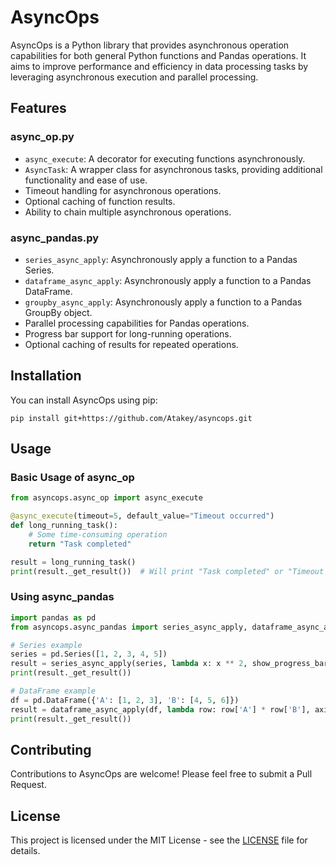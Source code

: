 # AsyncOps

AsyncOps is a Python library that provides asynchronous operation capabilities for both general Python functions and Pandas operations. It aims to improve performance and efficiency in data processing tasks by leveraging asynchronous execution and parallel processing.

## Features

### async_op.py

- `async_execute`: A decorator for executing functions asynchronously.
- `AsyncTask`: A wrapper class for asynchronous tasks, providing additional functionality and ease of use.
- Timeout handling for asynchronous operations.
- Optional caching of function results.
- Ability to chain multiple asynchronous operations.

### async_pandas.py

- `series_async_apply`: Asynchronously apply a function to a Pandas Series.
- `dataframe_async_apply`: Asynchronously apply a function to a Pandas DataFrame.
- `groupby_async_apply`: Asynchronously apply a function to a Pandas GroupBy object.
- Parallel processing capabilities for Pandas operations.
- Progress bar support for long-running operations.
- Optional caching of results for repeated operations.

## Installation

You can install AsyncOps using pip:

```
pip install git+https://github.com/Atakey/asyncops.git
```

## Usage

### Basic Usage of async_op

```python
from asyncops.async_op import async_execute

@async_execute(timeout=5, default_value="Timeout occurred")
def long_running_task():
    # Some time-consuming operation
    return "Task completed"

result = long_running_task()
print(result._get_result())  # Will print "Task completed" or "Timeout occurred"
```

### Using async_pandas

```python
import pandas as pd
from asyncops.async_pandas import series_async_apply, dataframe_async_apply

# Series example
series = pd.Series([1, 2, 3, 4, 5])
result = series_async_apply(series, lambda x: x ** 2, show_progress_bars=True)
print(result._get_result())

# DataFrame example
df = pd.DataFrame({'A': [1, 2, 3], 'B': [4, 5, 6]})
result = dataframe_async_apply(df, lambda row: row['A'] * row['B'], axis=1)
print(result._get_result())
```

## Contributing

Contributions to AsyncOps are welcome! Please feel free to submit a Pull Request.

## License

This project is licensed under the MIT License - see the [LICENSE](LICENSE) file for details.
